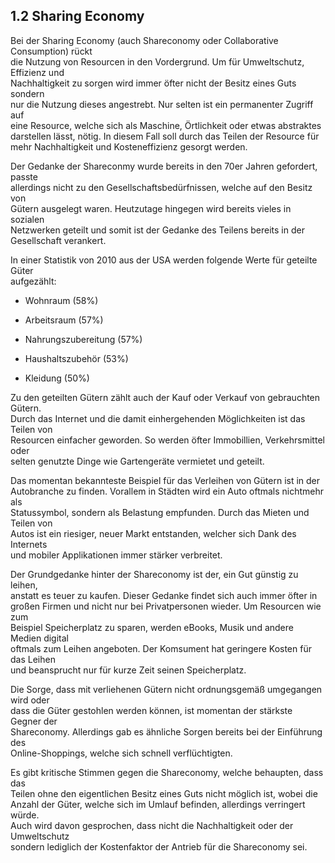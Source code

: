 ## 1.2 Sharing Economy
Bei der Sharing Economy \(auch Shareconomy oder Collaborative Consumption\) rückt  
die Nutzung von Resourcen in den Vordergrund. Um für Umweltschutz, Effizienz und  
Nachhaltigkeit zu sorgen wird immer öfter nicht der Besitz eines Guts sondern  
nur die Nutzung dieses angestrebt. Nur selten ist ein permanenter Zugriff auf  
eine Resource, welche sich als Maschine, Örtlichkeit oder etwas abstraktes  
darstellen lässt, nötig. In diesem Fall soll durch das Teilen der Resource für  
mehr Nachhaltigkeit und Kosteneffizienz gesorgt werden.

Der Gedanke der Shareconmy wurde bereits in den 70er Jahren gefordert, passte  
allerdings nicht zu den Gesellschaftsbedürfnissen, welche auf den Besitz von  
Gütern ausgelegt waren. Heutzutage hingegen wird bereits vieles in sozialen  
Netzwerken geteilt und somit ist der Gedanke des Teilens bereits in der  
Gesellschaft verankert.

In einer Statistik von 2010 aus der USA werden folgende Werte für geteilte Güter  
aufgezählt:

* Wohnraum \(58%\)

* Arbeitsraum \(57%\)

* Nahrungszubereitung \(57%\)

* Haushaltszubehör \(53%\)

* Kleidung \(50%\)

Zu den geteilten Gütern zählt auch der Kauf oder Verkauf von gebrauchten Gütern.  
Durch das Internet und die damit einhergehenden Möglichkeiten ist das Teilen von  
Resourcen einfacher geworden. So werden öfter Immobillien, Verkehrsmittel oder  
selten genutzte Dinge wie Gartengeräte vermietet und geteilt.

Das momentan bekannteste Beispiel für das Verleihen von Gütern ist in der  
Autobranche zu finden. Vorallem in Städten wird ein Auto oftmals nichtmehr als  
Statussymbol, sondern als Belastung empfunden. Durch das Mieten und Teilen von  
Autos ist ein riesiger, neuer Markt entstanden, welcher sich Dank des Internets  
und mobiler Applikationen immer stärker verbreitet.

Der Grundgedanke hinter der Shareconomy ist der, ein Gut günstig zu leihen,  
anstatt es teuer zu kaufen. Dieser Gedanke findet sich auch immer öfter in  
großen Firmen und nicht nur bei Privatpersonen wieder. Um Resourcen wie zum  
Beispiel Speicherplatz zu sparen, werden eBooks, Musik und andere Medien digital  
oftmals zum Leihen angeboten. Der Komsument hat geringere Kosten für das Leihen  
und beansprucht nur für kurze Zeit seinen Speicherplatz.

Die Sorge, dass mit verliehenen Gütern nicht ordnungsgemäß umgegangen wird oder  
dass die Güter gestohlen werden können, ist momentan der stärkste Gegner der  
Shareconomy. Allerdings gab es ähnliche Sorgen bereits bei der Einführung des  
Online-Shoppings, welche sich schnell verflüchtigten.

Es gibt kritische Stimmen gegen die Shareconomy, welche behaupten, dass das  
Teilen ohne den eigentlichen Besitz eines Guts nicht möglich ist, wobei die  
Anzahl der Güter, welche sich im Umlauf befinden, allerdings verringert würde.  
Auch wird davon gesprochen, dass nicht die Nachhaltigkeit oder der Umweltschutz  
sondern lediglich der Kostenfaktor der Antrieb für die Shareconomy sei.



